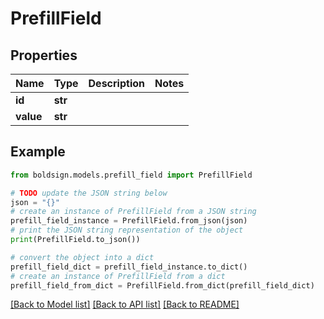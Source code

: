 # PrefillField


## Properties

Name | Type | Description | Notes
------------ | ------------- | ------------- | -------------
**id** | **str** |  | 
**value** | **str** |  | 

## Example

```python
from boldsign.models.prefill_field import PrefillField

# TODO update the JSON string below
json = "{}"
# create an instance of PrefillField from a JSON string
prefill_field_instance = PrefillField.from_json(json)
# print the JSON string representation of the object
print(PrefillField.to_json())

# convert the object into a dict
prefill_field_dict = prefill_field_instance.to_dict()
# create an instance of PrefillField from a dict
prefill_field_from_dict = PrefillField.from_dict(prefill_field_dict)
```
[[Back to Model list]](../README.md#documentation-for-models) [[Back to API list]](../README.md#documentation-for-api-endpoints) [[Back to README]](../README.md)


